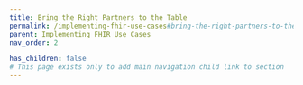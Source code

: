 ```yaml
---
title: Bring the Right Partners to the Table
permalink: /implementing-fhir-use-cases#bring-the-right-partners-to-the-table
parent: Implementing FHIR Use Cases
nav_order: 2

has_children: false
# This page exists only to add main navigation child link to section
---
```

